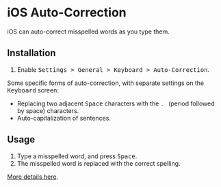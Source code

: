 # iOS Auto-Correction

iOS can auto-correct misspelled words as you type them.

## Installation

1. Enable <kbd>Settings > General > Keyboard > Auto-Correction</kbd>.

Some specific forms of auto-correction, with separate settings on the <kbd>Keyboard</kbd> screen:

* Replacing two adjacent <kbd>Space</kbd> characters with the `. ` (period followed by space) characters.
* Auto-capitalization of sentences.

## Usage

1. Type a misspelled word, and press <kbd>Space</kbd>.
2. The misspelled word is replaced with the correct spelling.

[More details here](https://support.apple.com/en-us/HT207525).